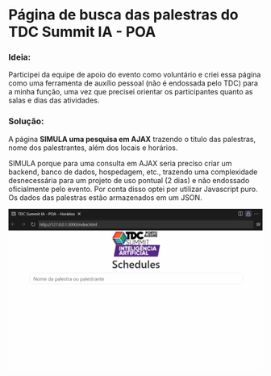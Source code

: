 # Página de busca das palestras do TDC Summit IA - POA

### Ideia:
Participei da equipe de apoio do evento como voluntário e criei essa página como uma ferramenta de auxílio pessoal (não é endossada pelo TDC) para a minha função, uma vez que precisei orientar os participantes quanto as salas e dias das atividades.

### Solução:
A página __SIMULA uma pesquisa em AJAX__ trazendo o titulo das palestras, nome dos palestrantes, além dos locais e horários.

SIMULA porque para uma consulta em AJAX seria preciso criar um backend, banco de dados, hospedagem, etc., trazendo uma complexidade desnecessária para um projeto de uso pontual (2 dias) e não endossado oficialmente pelo evento.
Por conta disso optei por utilizar Javascript puro. Os dados das palestras estão armazenados em um JSON.

![Visualização](./src/TDC.gif)
